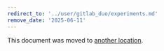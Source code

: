 ```yaml
---
redirect_to: '../user/gitlab_duo/experiments.md'
remove_date: '2025-06-11'
---
```


<!-- markdownlint-disable -->

This document was moved to [another location](../user/gitlab_duo/experiments.md).

<!-- This redirect file can be deleted after <2025-06-11>. -->
<!-- Redirects that point to other docs in the same project expire in three months. -->
<!-- Redirects that point to docs in a different project or site (for example, link is not relative and starts with `https:`) expire in one year. -->
<!-- Before deletion, see: https://docs.gitlab.com/ee/development/documentation/redirects.html -->

